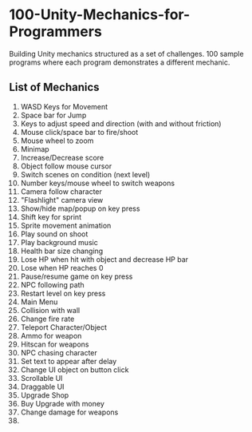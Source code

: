 # 100-Unity-Mechanics-for-Programmers
Building Unity mechanics structured as a set of challenges. 100 sample programs where each program demonstrates a different mechanic.

## List of Mechanics
1. WASD Keys for Movement
2. Space bar for Jump
3. Keys to adjust speed and direction (with and without friction)
4. Mouse click/space bar to fire/shoot
5. Mouse wheel to zoom
6. Minimap
7. Increase/Decrease score
8. Object follow mouse cursor
9. Switch scenes on condition (next level)
10. Number keys/mouse wheel to switch weapons
11. Camera follow character
12. "Flashlight" camera view
13. Show/hide map/popup on key press
14. Shift key for sprint
15. Sprite movement animation
16. Play sound on shoot
17. Play background music
18. Health bar size changing
19. Lose HP when hit with object and decrease HP bar
20. Lose when HP reaches 0
21. Pause/resume game on key press
22. NPC following path
23. Restart level on key press
24. Main Menu
25. Collision with wall
26. Change fire rate
27. Teleport Character/Object
28. Ammo for weapon
29. Hitscan for weapons
30. NPC chasing character
31. Set text to appear after delay
32. Change UI object on button click
33. Scrollable UI
34. Draggable UI
35. Upgrade Shop
36. Buy Upgrade with money
37. Change damage for weapons
38. 
